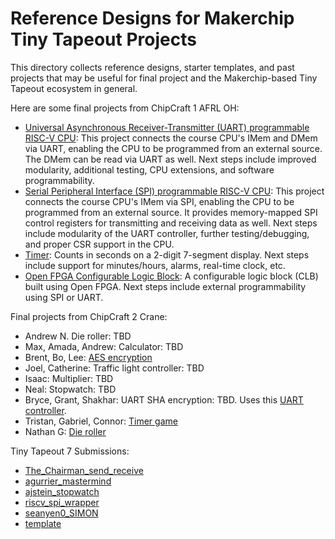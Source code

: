 # Reference Designs for Makerchip Tiny Tapeout Projects

This directory collects reference designs, starter templates, and past projects that may be useful for final project and the Makerchip-based Tiny Tapeout ecosystem in general.

Here are some final projects from ChipCraft 1 AFRL OH:

  * [Universal Asynchronous Receiver-Transmitter (UART) programmable RISC-V CPU](https://github.com/enieman/uart_programmable_rv32i): This project connects the course CPU's IMem and DMem via UART, enabling the CPU to be programmed from an external source. The DMem can be read via UART as well.
    Next steps include improved modularity, additional testing, CPU extensions, and software programmability.
  * [Serial Peripheral Interface (SPI) programmable RISC-V CPU](https://github.com/devin-macy/tt06-riscv32i-spi-wrapper/blob/main/docs/info.md): This project connects the course CPU's IMem via SPI, enabling the CPU to be programmed from an external source. It provides
    memory-mapped SPI control registers for transmitting and receiving data as well. Next steps include modularity of the UART controller, further testing/debugging, and proper CSR support in the CPU.
  * [Timer](https://github.com/JHsu01/tt06-simple-clock): Counts in seconds on a 2-digit 7-segment display. Next steps include support for minutes/hours, alarms, real-time clock, etc.
  * [Open FPGA Configurable Logic Block](https://github.com/MisguidedBadge/tt06-tzeentchFPGA): A configurable logic block (CLB) built using Open FPGA. Next steps include external programmability using SPI or UART.

Final projects from ChipCraft 2 Crane:

  * Andrew N. Die roller: TBD
  * Max, Amada, Andrew: Calculator: TBD
  * Brent, Bo, Lee: [AES encryption](https://github.com/bogibso15/efabless-tt-fpga-dl-demo)
  * Joel, Catherine: Traffic light controller: TBD
  * Isaac: Multiplier: TBD
  * Neal: Stopwatch: TBD
  * Bryce, Grant, Shakhar: UART SHA encryption: TBD. Uses this [UART controller](https://github.com/alexforencich/verilog-uart).
  * Tristan, Gabriel, Connor: [Timer game](https://github.com/gabejessil/tt06-verilog-template)
  * Nathan G: [Die roller](https://github.com/nathangross1/tt06-verilog-template)

Tiny Tapeout 7 Submissions:
  * [The_Chairman_send_receive](https://github.com/TinyTapeout/tinytapeout-07/tree/main/projects/tt_um_The_Chairman_send_receive)
  * [agurrier_mastermind](https://github.com/TinyTapeout/tinytapeout-07/tree/main/projects/tt_um_agurrier_mastermind)
  * [ajstein_stopwatch](https://github.com/TinyTapeout/tinytapeout-07/tree/main/projects/tt_um_ajstein_stopwatch)
  * [riscv_spi_wrapper](https://github.com/TinyTapeout/tinytapeout-07/tree/main/projects/tt_um_riscv_spi_wrapper)
  * [seanyen0_SIMON](https://github.com/TinyTapeout/tinytapeout-07/tree/main/projects/tt_um_seanyen0_SIMON)
  * [template](https://github.com/TinyTapeout/tinytapeout-07/tree/main/projects/tt_um_template)
